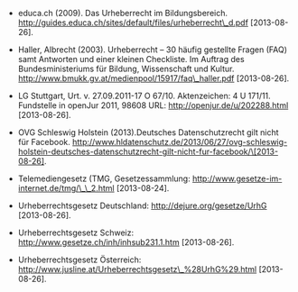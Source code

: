 <!-- filename: 99_Literatur.md -->
<!-- title: Literatur -->

- educa.ch (2009). Das Urheberrecht im Bildungsbereich. http://guides.educa.ch/sites/default/files/urheberrecht\_d.pdf \[2013-08-26].

- Haller, Albrecht (2003). Urheberrecht – 30 häufig gestellte Fragen (FAQ) samt Antworten und einer kleinen Checkliste. Im Auftrag des Bundesministeriums für Bildung, Wissenschaft und Kultur. http://www.bmukk.gv.at/medienpool/15917/faq\_haller.pdf \[2013-08-26].

- LG Stuttgart, Urt. v. 27.09.2011-17 O 67/10. Aktenzeichen: 4 U 171/11. Fundstelle in openJur 2011, 98608 URL: http://openjur.de/u/202288.html \[2013-08-26].

- OVG Schleswig Holstein (2013).Deutsches Datenschutzrecht gilt nicht für Facebook. http://www.hldatenschutz.de/2013/06/27/ovg-schleswig-holstein-deutsches-datenschutzrecht-gilt-nicht-fur-facebook/\[2013-08-26].

- Telemediengesetz (TMG, Gesetzessammlung: http://www.gesetze-im-internet.de/tmg/\_\_2.html \[2013-08-24].

- Urheberrechtsgesetz Deutschland: http://dejure.org/gesetze/UrhG \[2013-08-26].

- Urheberrechtsgesetz Schweiz: http://www.gesetze.ch/inh/inhsub231.1.htm \[2013-08-26].

- Urheberrechtsgesetz Österreich: http://www.jusline.at/Urheberrechtsgesetz\_%28UrhG%29.html \[2013-08-26].
